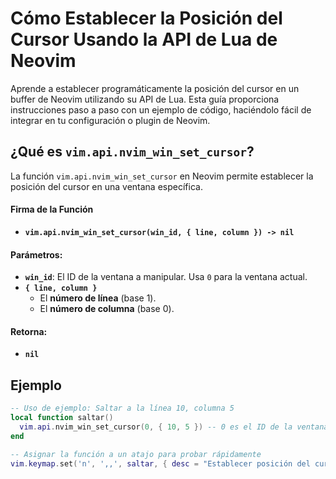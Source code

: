 # Cómo Establecer la Posición del Cursor Usando la API de Lua de Neovim

Aprende a establecer programáticamente la posición del cursor en un buffer de Neovim utilizando su API de Lua. Esta guía proporciona instrucciones paso a paso con un ejemplo de código, haciéndolo fácil de integrar en tu configuración o plugin de Neovim.

## ¿Qué es `vim.api.nvim_win_set_cursor`?

La función `vim.api.nvim_win_set_cursor` en Neovim permite establecer la posición del cursor en una ventana específica.

#### Firma de la Función
- **`vim.api.nvim_win_set_cursor(win_id, { line, column }) -> nil`**

#### Parámetros:
- **`win_id`**: El ID de la ventana a manipular. Usa `0` para la ventana actual.
- **`{ line, column }`**
  - El **número de línea** (base 1).
  - El **número de columna** (base 0).

#### Retorna:
- **`nil`**

## Ejemplo

```lua
-- Uso de ejemplo: Saltar a la línea 10, columna 5
local function saltar()
  vim.api.nvim_win_set_cursor(0, { 10, 5 }) -- 0 es el ID de la ventana actual
end

-- Asignar la función a un atajo para probar rápidamente
vim.keymap.set('n', ',,', saltar, { desc = "Establecer posición del cursor" })
